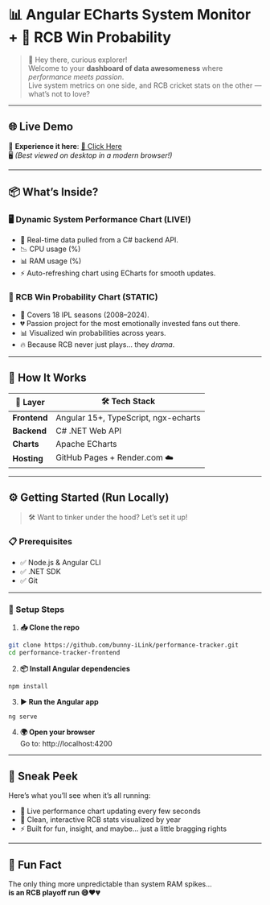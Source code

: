 # 📊 Angular ECharts System Monitor + 🏏 RCB Win Probability

> 👋 Hey there, curious explorer!  
> Welcome to your **dashboard of data awesomeness** where *performance meets passion*.  
> Live system metrics on one side, and RCB cricket stats on the other — what’s not to love?

---

## 🌐 Live Demo

🚀 **Experience it here**: [🔗 Click Here](https://bunny-ilink.github.io/performance-tracker/)  
🖥️ _(Best viewed on desktop in a modern browser!)_

---

## 📦 What’s Inside?

### 🖥️ Dynamic System Performance Chart (LIVE!)
- 🔁 Real-time data pulled from a C# backend API.
- 📉 CPU usage (%)
- 📊 RAM usage (%)
- ⚡ Auto-refreshing chart using ECharts for smooth updates.

### 🏏 RCB Win Probability Chart (STATIC)
- 📆 Covers 18 IPL seasons (2008–2024).
- 💔 Passion project for the most emotionally invested fans out there.
- 📊 Visualized win probabilities across years.
- 🔥 Because RCB never just plays... they *drama*.

---

## 🧠 How It Works

| 🧱 Layer | 🛠️ Tech Stack |
|--------|----------------|
| **Frontend** | Angular 15+, TypeScript, ngx-echarts |
| **Backend** | C# .NET Web API |
| **Charts** | Apache ECharts |
| **Hosting** | GitHub Pages + Render.com ☁️ |

---

## ⚙️ Getting Started (Run Locally)

> 🛠️ Want to tinker under the hood? Let’s set it up!

### 📋 Prerequisites

- ✅ Node.js & Angular CLI
- ✅ .NET SDK
- ✅ Git

---

### 🧪 Setup Steps

1. **📥 Clone the repo**

```bash
git clone https://github.com/bunny-iLink/performance-tracker.git
cd performance-tracker-frontend
```

2. **📦 Install Angular dependencies**

```bash
npm install
```

3. **▶️ Run the Angular app**
```
ng serve
```

4. **🌍 Open your browser**  
Go to: http://localhost:4200

---

## 📸 Sneak Peek
Here’s what you’ll see when it’s all running:

- 🔁 Live performance chart updating every few seconds
- 🎯 Clean, interactive RCB stats visualized by year
- ⚡ Built for fun, insight, and maybe... just a little bragging rights

--- 

## 🧠 Fun Fact
The only thing more unpredictable than system RAM spikes...  
**is an RCB playoff run 😅❤️💔**
